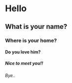 # Hello
## What is your name?
### Where is your home?
#### Do you love him?
##### Nice to meet you!!
###### Bye..

 
